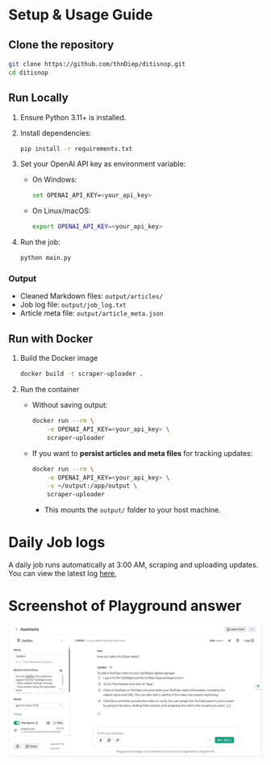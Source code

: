 # Setup & Usage Guide

## Clone the repository

```bash
git clone https://github.com/thnDiep/ditisnop.git
cd ditisnop
```

## Run Locally

1. Ensure Python 3.11+ is installed.
2. Install dependencies:

    ```bash
    pip install -r requirements.txt
    ```

3. Set your OpenAI API key as environment variable:

    - On Windows:

        ```bash
        set OPENAI_API_KEY=<your_api_key>
        ```

    - On Linux/macOS:

        ```bash
        export OPENAI_API_KEY=<your_api_key>
        ```

4. Run the job:
    ```bash
    python main.py
    ```

### Output

-   Cleaned Markdown files: `output/articles/`
-   Job log file: `output/job_log.txt`
-   Article meta file: `output/article_meta.json`

## Run with Docker

1.  Build the Docker image

    ```bash
    docker build -t scraper-uploader .
    ```

2.  Run the container

    -   Without saving output:

        ```bash
        docker run --rm \
            -e OPENAI_API_KEY=<your_api_key> \
            scraper-uploader
        ```

    -   If you want to **persist articles and meta files** for tracking updates:

        ```bash
        docker run --rm \
            -e OPENAI_API_KEY=<your_api_key> \
            -v ~/output:/app/output \
            scraper-uploader
        ```

        -   This mounts the `output/` folder to your host machine.

# Daily Job logs

A daily job runs automatically at 3:00 AM, scraping and uploading updates. You can view the latest log [here](http://157.245.48.34/optibot_logs/job_log.txt),

# Screenshot of Playground answer

![Screenshot of Playground answer](./screenshot-of-playground-answer.jpg)
